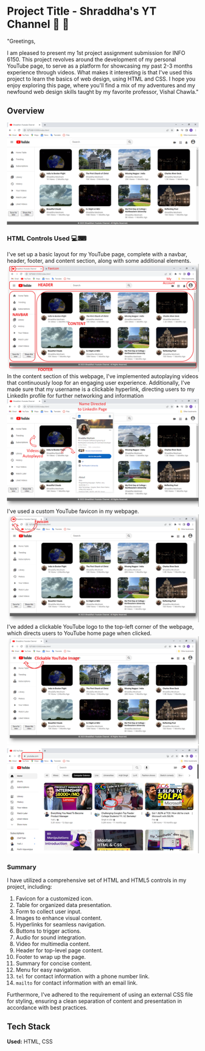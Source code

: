
# Project Title - Shraddha's YT Channel 🎥 🙌

"Greetings,

I am pleased to present my 1st project assignment submission for INFO 6150. This project revolves around the development of my personal YouTube page, to serve as a platform for showcasing my past 2-3 months experience through videos. What makes it interesting is that I've used this project to learn the basics of web design, using HTML and CSS. I hope you enjoy exploring this page, where you'll find a mix of my adventures and my newfound web design skills taught by my favorite professor, Vishal Chawla."


## Overview

![Overview](https://github.com/ShraddhaMeshram/Shraddha-s-Youtube-Channel/blob/main/README%20Images/1.%20Overview.PNG)

### HTML Controls Used 💻⌨

I've set up a basic layout for my YouTube page, complete with a navbar, header, footer, and content section, along with some additional elements.
![Layout](https://github.com/ShraddhaMeshram/Shraddha-s-Youtube-Channel/blob/main/README%20Images/2.%20Layout.png)
In the content section of this webpage, I've implemented autoplaying videos that continuously loop for an engaging user experience. Additionally, I've made sure that my username is a clickable hyperlink, directing users to my LinkedIn profile for further networking and information
![Content](https://github.com/ShraddhaMeshram/Shraddha-s-Youtube-Channel/blob/main/README%20Images/2a.png)
I've used a custom YouTube favicon in my webpage.
![Favicon](https://github.com/ShraddhaMeshram/Shraddha-s-Youtube-Channel/blob/main/README%20Images/3.%20Favicon.png)
I've added a clickable YouTube logo to the top-left corner of the webpage, which directs users to YouTube home page when clicked.
![YT Image](https://github.com/ShraddhaMeshram/Shraddha-s-Youtube-Channel/blob/main/README%20Images/4.%20Clickable%20YouTube%20Image.png)
![YT HomePage](https://github.com/ShraddhaMeshram/Shraddha-s-Youtube-Channel/blob/main/README%20Images/4a.png)








### Summary

I have utilized a comprehensive set of HTML and HTML5 controls in my project, including:

1. Favicon for a customized icon.
2. Table for organized data presentation.
3. Form to collect user input.
4. Images to enhance visual content.
5. Hyperlinks for seamless navigation.
6. Buttons to trigger actions.
7. Audio for sound integration.
8. Video for multimedia content.
9. Header for top-level page content.
10. Footer to wrap up the page.
11. Summary for concise content.
12. Menu for easy navigation.
13. `tel` for contact information with a phone number link.
14. `mailto` for contact information with an email link.

Furthermore, I've adhered to the requirement of using an external CSS file for styling, ensuring a clean separation of content and presentation in accordance with best practices.


## Tech Stack

**Used:** HTML, CSS



